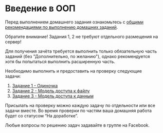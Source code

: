 # Введение в ООП
Перед выполнением домашнего задания ознакомьтесь с [общими рекомендациями по выполнению домашних заданий](
../0-sharing/homework).

Обратите внимание! Задания 1, 2 не требуют отдельного размещения на сервер!

Для получения зачёта требуется выполнить только обязательную часть заданий (без "Дополнительно, по желанию"), однако рекомендуется хотя бы попытаться выполнить расширенную часть.


Необходимо выполнить и предоставить на проверку следующие задачи:
1. [Задание 1 - Одиночка](2.2.1)
2. [Задание 2 - Модель доступа к файлу](2.2.2)
2. [Задание 3 - Модель доступа к данным](2.2.3)

Присылать на проверку можно каждую задачу по отдельности или все задачи вместе. 
Во время проверки по частям ваша домашняя работа будет со статусом “На доработке”.

Любые вопросы по решению задач задавайте в группе на Facebook.
